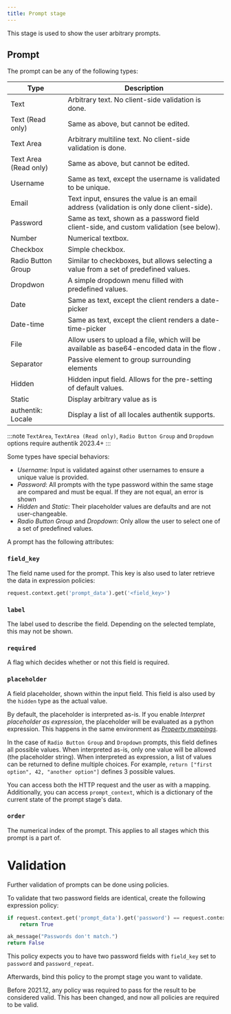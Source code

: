 ```yaml
---
title: Prompt stage
---
```


This stage is used to show the user arbitrary prompts.

## Prompt

The prompt can be any of the following types:

| Type                  | Description                                                                                |
| --------------------- | ------------------------------------------------------------------------------------------ |
| Text                  | Arbitrary text. No client-side validation is done.                                         |
| Text (Read only)      | Same as above, but cannot be edited.                                                       |
| Text Area             | Arbitrary multiline text. No client-side validation is done.                               |
| Text Area (Read only) | Same as above, but cannot be edited.                                                       |
| Username              | Same as text, except the username is validated to be unique.                               |
| Email                 | Text input, ensures the value is an email address (validation is only done client-side).   |
| Password              | Same as text, shown as a password field client-side, and custom validation (see below).    |
| Number                | Numerical textbox.                                                                         |
| Checkbox              | Simple checkbox.                                                                           |
| Radio Button Group    | Similar to checkboxes, but allows selecting a value from a set of predefined values.       |
| Dropdwon              | A simple dropdown menu filled with predefined values.                                      |
| Date                  | Same as text, except the client renders a date-picker                                      |
| Date-time             | Same as text, except the client renders a date-time-picker                                 |
| File                  | Allow users to upload a file, which will be available as base64-encoded data in the flow . |
| Separator             | Passive element to group surrounding elements                                              |
| Hidden                | Hidden input field. Allows for the pre-setting of default values.                          |
| Static                | Display arbitrary value as is                                                              |
| authentik: Locale     | Display a list of all locales authentik supports.                                          |

:::note
`TextArea`, `TextArea (Read only)`, `Radio Button Group` and `Dropdown` options require authentik 2023.4+
:::

Some types have special behaviors:

-   _Username_: Input is validated against other usernames to ensure a unique value is provided.
-   _Password_: All prompts with the type password within the same stage are compared and must be equal. If they are not equal, an error is shown
-   _Hidden_ and _Static_: Their placeholder values are defaults and are not user-changeable.
-   _Radio Button Group_ and _Dropdown_: Only allow the user to select one of a set of predefined values.

A prompt has the following attributes:

### `field_key`

The field name used for the prompt. This key is also used to later retrieve the data in expression policies:

```python
request.context.get('prompt_data').get('<field_key>')
```

### `label`

The label used to describe the field. Depending on the selected template, this may not be shown.

### `required`

A flag which decides whether or not this field is required.

### `placeholder`

A field placeholder, shown within the input field. This field is also used by the `hidden` type as the actual value.

By default, the placeholder is interpreted as-is. If you enable _Interpret placeholder as expression_, the placeholder
will be evaluated as a python expression. This happens in the same environment as [_Property mappings_](../../../property-mappings/expression).

In the case of `Radio Button Group` and `Dropdown` prompts, this field defines all possible values. When interpreted as-is, only one value will be allowed (the placeholder string). When interpreted as expression, a list of values can be returned to define multiple choices. For example, `return ["first option", 42, "another option"]` defines 3 possible values.

You can access both the HTTP request and the user as with a mapping. Additionally, you can access `prompt_context`, which is a dictionary of the current state of the prompt stage's data.

### `order`

The numerical index of the prompt. This applies to all stages which this prompt is a part of.

# Validation

Further validation of prompts can be done using policies.

To validate that two password fields are identical, create the following expression policy:

```python
if request.context.get('prompt_data').get('password') == request.context.get('prompt_data').get('password_repeat'):
    return True

ak_message("Passwords don't match.")
return False
```

This policy expects you to have two password fields with `field_key` set to `password` and `password_repeat`.

Afterwards, bind this policy to the prompt stage you want to validate.

Before 2021.12, any policy was required to pass for the result to be considered valid. This has been changed, and now all policies are required to be valid.

